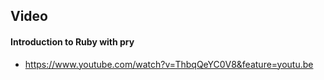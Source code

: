 ## Video

#### Introduction to Ruby with pry

* https://www.youtube.com/watch?v=ThbqQeYC0V8&feature=youtu.be
